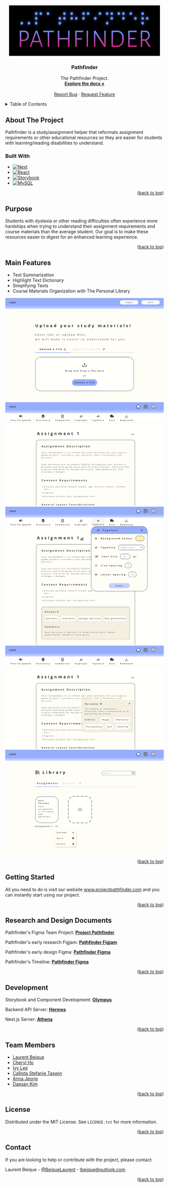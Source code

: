<a name="readme-top"></a>


<!-- PROJECT LOGO -->
<br />
<div align="center">
  <a href="https://github.com/lbeique/Pathfinder">
    <img src="images/logo.jpg" alt="Pathfinder Logo" width="480" height="160">
  </a>

<h3 align="center">Pathfinder</h3>

  <p align="center">
    The Pathfinder Project.
    <br />
    <a href="https://github.com/lbeique/Pathfinder"><strong>Explore the docs »</strong></a>
    <br />
    <br />
    <a href="https://github.com/lbeique/Pathfinder/issues">Report Bug</a>
    ·
    <a href="https://github.com/lbeique/Pathfinder/issues">Request Feature</a>
  </p>
</div>



<!-- TABLE OF CONTENTS -->
<details>
  <summary>Table of Contents</summary>
  <ol>
    <li>
      <a href="#about-the-project">About The Project</a>
      <ul>
        <li><a href="#built-with">Built With</a></li>
      </ul>
    </li>
    <li><a href="#purpose">Purpose</a></li>
    <li><a href="#main-features">Main Features</a></li>
    <li><a href="#getting-started">Getting Started</a></li>
    <li><a href="#research-and-design-documents">Design</a></li>
    <li><a href="#development">Development</a></li>
    <li><a href="#team-members">Team Members</a></li>
    <li><a href="#license">License</a></li>
    <li><a href="#contact">Contact</a></li>
  </ol>
</details>



<!-- ABOUT THE PROJECT -->
## About The Project

Pathfinder is a study/assignment helper that reformats assignment requirements or other educational resources so they are easier for students with learning/reading disabilities to understand.


### Built With

* [![Next][Next.js]][Next-url]
* [![React][React.js]][React-url]
* [![Storybook][Storybook.js]][Storybook-url]
* [![MySQL][MySQL]][MySQL-url]

<p align="right">(<a href="#readme-top">back to top</a>)</p>


<!-- PUROPOSE -->
## Purpose

Students with dyslexia or other reading difficulties often experience more hardships when trying to understand their assignment requirements and course materials than the average student. Our goal is to make these resources easier to digest for an enhanced learning experience.

<p align="right">(<a href="#readme-top">back to top</a>)</p>



<!-- MAIN FEATURES -->
## Main Features
* Text Summarization
* Highlight Text Dictionary
* Simplifying Texts
* Course Materials Organization with The Personal Library

![File upload feature](/images/UploadFile.png)
![Document layout](/images/Document.png)
![Text Setting feature](/images/TextSetting.png)
![Dictionary feature](/images/Dictionary.png)
![Library feature](/images/FileAdded.png)

<p align="right">(<a href="#readme-top">back to top</a>)</p>



<!-- GETTING STARTED -->
## Getting Started

All you need to do is visit our website www.projectpathfinder.com and you can instantly start using our project.

<p align="right">(<a href="#readme-top">back to top</a>)</p>


<!-- DESIGN DOCUMENTS -->
## Research and Design Documents

Pathfinder's Figma Team Project:
<a href="https://www.figma.com/files/project/37898347/Team-project?fuid=1018768937161552575"><strong>Project Pathfinder</strong></a>

Pathfinder's early research Figjam:
<a href="https://www.figma.com/file/5uhAAMwg8mkt4xLeN6tnzy/Research"><strong>Pathfinder Figjam</strong></a>

Pathfinder's early design Figma:
<a href="https://www.figma.com/file/9d94dbWawYK0n9Iy2kdOn9/Design?node-id=0%3A1"><strong>Pathfinder Figma</strong></a>

Pathfinder's Timeline:
<a href="https://annajeong.atlassian.net/jira/software/projects/PATHFINDER/boards/1/roadmap"><strong>Pathfinder Figma</strong></a>

<p align="right">(<a href="#readme-top">back to top</a>)</p>



<!-- DEVELOPMENT -->
## Development

Storybook and Component Development:
<a href="https://github.com/lbeique/Olympus"><strong>Olympus</strong></a>

Backend API Server:
<a href="https://github.com/CalliStef/PathFinder-Hermes"><strong>Hermes</strong></a>

Next.js Server:
<a href="https://github.com/hlee443/PathFinder-Athena"><strong>Athena</strong></a>

<p align="right">(<a href="#readme-top">back to top</a>)</p>



<!-- Team Members -->
## Team Members

* [Laurent Beique](lbeique@outlook.com)
* [Cheryl Ho](ho.cheryl@outlook.com)
* [Ivy Lee](ivy1920lee@gmail.com)
* [Callista Stefanie Taswin](callistastefanie@gmail.com)
* [Anna Jeong](seohyun9672@gmail.com)
* [Daesan Kim](daesan98@gmail.com)

<p align="right">(<a href="#readme-top">back to top</a>)</p>



<!-- LICENSE -->
## License

Distributed under the MIT License. See `LICENSE.txt` for more information.

<p align="right">(<a href="#readme-top">back to top</a>)</p>



<!-- CONTACT -->
## Contact

If you are looking to help or contribute with the project, please contact:

Laurent Beique - [@BeiqueLaurent](https://twitter.com/BeiqueLaurent) - lbeique@outlook.com


<p align="right">(<a href="#readme-top">back to top</a>)</p>



<!-- MARKDOWN LINKS & IMAGES -->
[Next.js]: https://img.shields.io/badge/next.js-20232A?style=for-the-badge&logo=nextdotjs&logoColor=white
[Next-url]: https://nextjs.org/
[React.js]: https://img.shields.io/badge/React-20232A?style=for-the-badge&logo=react&logoColor=61DAFB
[React-url]: https://reactjs.org/
[Storybook.js]: https://img.shields.io/badge/Storybook-20232A?style=for-the-badge&logo=storybook&logoColor=FF4785
[Storybook-url]: https://storybook.js.org/
[MySQL]: https://img.shields.io/badge/MySQL-20232A?style=for-the-badge&logo=mysql&logoColor=035480
[MySQL-url]: https://www.mysql.com/
